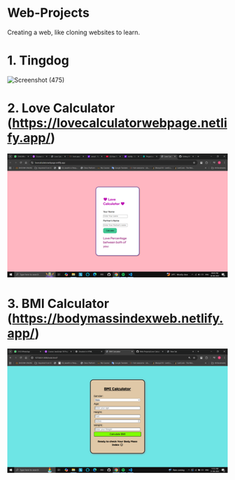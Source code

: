 # Web-Projects
Creating a web, like cloning websites to learn.


# 1. Tingdog
   ![Screenshot (475)](https://github.com/user-attachments/assets/baeee589-2eb6-41b1-96b0-11b82b14b133)
# 2. Love Calculator (https://lovecalculatorwebpage.netlify.app/)
   ![Project Screenshot](https://github.com/ChandanGowdaKS/Web-Projects/blob/main/Images/Screenshot%20(718).png)
# 3. BMI Calculator (https://bodymassindexweb.netlify.app/)
   ![Project Screenshot](https://github.com/ChandanGowdaKS/Web-Projects/blob/main/Images/Screenshot%20(722).png)


